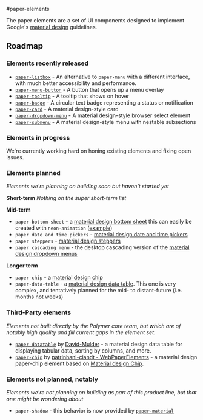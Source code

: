 #paper-elements

The paper elements are a set of UI components designed to implement Google's [material design](http://www.google.com/design/spec/material-design/introduction.html) guidelines.

## Roadmap

### Elements recently released

* [`paper-listbox`](https://github.com/polymerelements/paper-listbox) - An alternative to `paper-menu` with a different interface, with much better accessibility and performance.
* [`paper-menu-button`](https://github.com/polymerelements/paper-menu-button) - A button that opens up a menu overlay
* [`paper-tooltip`](https://github.com/polymerelements/paper-tooltip) - A tooltip that shows on hover
* [`paper-badge`](https://github.com/polymerelements/paper-badge) - A circular text badge representing a status or notification
* [`paper-card`](https://github.com/polymerelements/paper-card) - A material design-style card
* [`paper-dropdown-menu`](https://github.com/polymerelements/paper-dropdown-menu) - A material design-style browser select element
* [`paper-submenu`](https://github.com/polymerelements/paper-menu) - A material design-style menu with nestable subsections 

### Elements in progress

We're currently working hard on honing existing elements and fixing open issues. 

### Elements planned
_Elements we're planning on building soon but haven't started yet_

**Short-term**
_Nothing on the super short-term list_

**Mid-term**
* `paper-bottom-sheet` - a [material design bottom sheet](https://www.google.com/design/spec/components/bottom-sheets.html) this can easily be created with `neon-animation` ([example](https://googlewebcomponents.github.io/places-app/))
* `paper date and time pickers` - [material design date and time pickers](https://www.google.com/design/spec/components/pickers.html#)
* `paper steppers` - [material design steppers](https://www.google.com/design/spec/components/steppers.html#)
* `paper cascading menu` - the desktop cascading version of the [material design dropdown menus](https://www.google.com/design/spec/components/menus.html#menus-usage)

**Longer term**
* `paper-chip` - a [material design chip](http://www.google.com/design/spec/components/chips.html)
* `paper-data-table` - a [material design data table](http://www.google.com/design/spec/components/data-tables.html). This one is very complex, and tentatively planned for the mid- to distant-future (i.e. months not weeks)

### Third-Party elements
_Elements not built directly by the Polymer core team, but which are of notably high quality and fill current gaps in the element set._
* [`paper-datatable`](https://github.com/David-Mulder/paper-datatable) by [David-Mulder](https://github.com/David-Mulder/) - a material design data table for displaying tabular data, sorting by columns, and more.
* [`paper-chip`](https://github.com/WebPaperElements/paper-chip) by [patrinhani-ciandt - WebPaperElements](https://github.com/WebPaperElements) - a material design paper-chip element based on [Material design Chip](http://www.google.com.br/design/spec/components/chips.html).
### Elements not planned, notably
_Elements we're not planning on building as part of this product line, but that one might be wondering about_

* `paper-shadow` - this behavior is now provided by [`paper-material`](https://github.com/polymerelements/paper-material)
